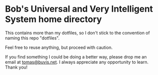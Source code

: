 # Bob's Universal and Very Intelligent System home directory

This contains more than my dotfiles, so I don't stick to the convention of naming this repo "dotfiles".

Feel free to reuse anything, but proceed with caution.

If you find something I could be doing a better way, please drop me an email at tomas@buvis.net.
I always appreciate any opportunity to learn. Thank you!
